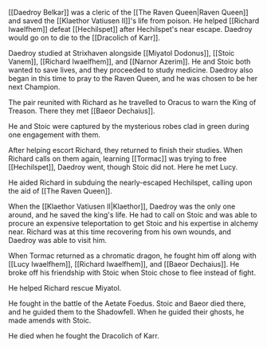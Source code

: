 [[Daedroy Belkar]] was a cleric of the [[The Raven Queen|Raven Queen]] and saved the [[Klaethor Vatiusen II]]'s life from poison. He helped [[Richard Iwaelfhem]] defeat [[Hechilspet]] after Hechilspet's near escape. Daedroy would go on to die to the [[Dracolich of Karr]].

Daedroy studied at Strixhaven alongside [[Miyatol Dodonus]], [[Stoic Vanem]], [[Richard Iwaelfhem]], and [[Narnor Azerim]]. He and Stoic both wanted to save lives, and they proceeded to study medicine. Daedroy also began in this time to pray to the Raven Queen, and he was chosen to be her next Champion. 

The pair reunited with Richard as he travelled to Oracus to warn the King of Treason. There they met [[Baeor Dechaius]].

He and Stoic were captured by the mysterious robes clad in green during one engagement with them.

After helping escort Richard, they returned to finish their studies. When Richard calls on them again, learning [[Tormac]] was trying to free [[Hechilspet]], Daedroy went, though Stoic did not. Here he met Lucy.

He aided Richard in subduing the nearly-escaped Hechilspet, calling upon the aid of [[The Raven Queen]].

When the [[Klaethor Vatiusen II|Klaethor]], Daedroy was the only one around, and he saved the king's life. He had to call on Stoic and was able to procure an expensive teleportation to get Stoic and his expertise in alchemy near. Richard was at this time recovering from his own wounds, and Daedroy was able to visit him.

When Tormac returned as a chromatic dragon, he fought him off along with [[Lucy Iwaelfhem]], [[Richard Iwaelfhem]], and [[Baeor Dechaius]]. He broke off his friendship with Stoic when Stoic chose to flee instead of fight.

He helped Richard rescue Miyatol.

He fought in the battle of the Aetate Foedus. Stoic and Baeor died there, and he guided them to the Shadowfell. When he guided their ghosts, he made amends with Stoic.

He died when he fought the Dracolich of Karr.